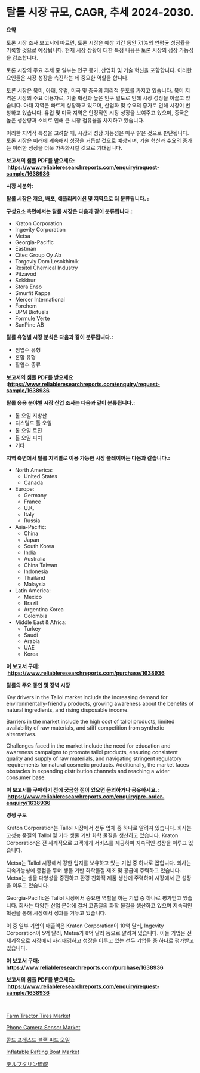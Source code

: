 <p><h1>탈롤 시장 규모, CAGR, 추세 2024-2030.</h1></p><p><strong>요약</strong></p>
<p><p>토론 시장 조사 보고서에 따르면, 토론 시장은 예상 기간 동안 7.1%의 연평균 성장률을 기록할 것으로 예상됩니다. 현재 시장 상황에 대한 특정 내용은 토론 시장의 성장 가능성을 강조합니다.</p><p>토론 시장의 주요 추세 중 일부는 인구 증가, 산업화 및 기술 혁신을 포함합니다. 이러한 요인들은 시장 성장을 촉진하는 데 중요한 역할을 합니다.</p><p>토론 시장은 북미, 아태, 유럽, 미국 및 중국의 지리적 분포를 가지고 있습니다. 북미 지역은 시장의 주요 이용자로, 기술 혁신과 높은 인구 밀도로 인해 시장 성장을 이끌고 있습니다. 아태 지역은 빠르게 성장하고 있으며, 산업화 및 수요의 증가로 인해 시장이 번창하고 있습니다. 유럽 및 미국 지역은 안정적인 시장 성장을 보여주고 있으며, 중국은 높은 생산량과 소비로 인해 큰 시장 점유율을 차지하고 있습니다.</p><p>이러한 지역적 특성을 고려할 때, 시장의 성장 가능성은 매우 밝은 것으로 판단됩니다. 토론 시장은 미래에 계속해서 성장을 거듭할 것으로 예상되며, 기술 혁신과 수요의 증가는 이러한 성장을 더욱 가속화시킬 것으로 기대됩니다.</p></p>
<p><strong>보고서의 샘플 PDF를 받으세요: &nbsp;<a href="https://www.reliableresearchreports.com/enquiry/request-sample/1638936">https://www.reliableresearchreports.com/enquiry/request-sample/1638936</a></strong></p>
<p><strong>시장 세분화:</strong></p>
<p><strong> 탈롤 시장은 개요, 배포, 애플리케이션 및 지역으로 더 분류됩니다. :</strong></p>
<p><strong>구성요소 측면에서는 탈롤 시장은 다음과 같이 분류됩니다.:</strong></p>
<p><ul><li>Kraton Corporation</li><li>Ingevity Corporation</li><li>Metsa</li><li>Georgia-Pacific</li><li>Eastman</li><li>Citec Group Oy Ab</li><li>Torgoviy Dom Lesokhimik</li><li>Resitol Chemical Industry</li><li>Pitzavod</li><li>Sckkbur</li><li>Stora Enso</li><li>Smurfit Kappa</li><li>Mercer International</li><li>Forchem</li><li>UPM Biofuels</li><li>Formule Verte</li><li>SunPine AB</li></ul></p>
<p><strong> 탈롤 유형별 시장 분석은 다음과 같이 분류됩니다.:</strong></p>
<p><ul><li>침엽수 유형</li><li>혼합 유형</li><li>활엽수 종류</li></ul></p>
<p><strong>보고서의 샘플 PDF를 받으세요 :<a href="https://www.reliableresearchreports.com/enquiry/request-sample/1638936">https://www.reliableresearchreports.com/enquiry/request-sample/1638936</a></strong></p>
<p><strong> 탈롤 응용 분야별 시장 산업 조사는 다음과 같이 분류됩니다.:</strong></p>
<p><ul><li>톨 오일 지방산</li><li>디스틸드 톨 오일</li><li>톨 오일 로진</li><li>톨 오일 피치</li><li>기타</li></ul></p>
<p><strong>지역 측면에서 탈롤 지역별로 이용 가능한 시장 플레이어는 다음과 같습니다.:</strong></p>
<p><ul>
    <li>
        North America:
        <ul>
            <li>United States</li>
            <li>Canada</li>
        </ul>
    </li>
    <li>
        Europe:
        <ul>
            <li>Germany</li>
            <li>France</li>
            <li>U.K.</li>
            <li>Italy</li>
            <li>Russia</li>
        </ul>
    </li>
    <li>
        Asia-Pacific:
        <ul>
            <li>China</li>
            <li>Japan</li>
            <li>South Korea</li>
            <li>India</li>
            <li>Australia</li>
            <li>China Taiwan</li>
            <li>Indonesia</li>
            <li>Thailand</li>
            <li>Malaysia</li>
        </ul>
    </li>
    <li>
        Latin America:
        <ul>
            <li>Mexico</li>
            <li>Brazil</li>
            <li>Argentina Korea</li>
            <li>Colombia</li>
        </ul>
    </li>
    <li>
        Middle East & Africa:
        <ul>
            <li>Turkey</li>
            <li>Saudi</li>
            <li>Arabia</li>
            <li>UAE</li>
            <li>Korea</li>
        </ul>
    </li>
    </ul></p>
<p><strong>이 보고서 구매: &nbsp;<a href="https://www.reliableresearchreports.com/purchase/1638936">https://www.reliableresearchreports.com/purchase/1638936</a></strong></p>
<p><strong>탈롤의 주요 동인 및 장벽 시장</strong></p>
<p><p>Key drivers in the Tallol market include the increasing demand for environmentally-friendly products, growing awareness about the benefits of natural ingredients, and rising disposable income.</p><p>Barriers in the market include the high cost of tallol products, limited availability of raw materials, and stiff competition from synthetic alternatives.</p><p>Challenges faced in the market include the need for education and awareness campaigns to promote tallol products, ensuring consistent quality and supply of raw materials, and navigating stringent regulatory requirements for natural cosmetic products. Additionally, the market faces obstacles in expanding distribution channels and reaching a wider consumer base.</p></p>
<p><strong>이 보고서를 구매하기 전에 궁금한 점이 있으면 문의하거나 공유하세요.: &nbsp;<a href="https://www.reliableresearchreports.com/enquiry/pre-order-enquiry/1638936">https://www.reliableresearchreports.com/enquiry/pre-order-enquiry/1638936</a></strong></p>
<p><strong>경쟁 구도</strong></p>
<p><p>Kraton Corporation는 Tallol 시장에서 선두 업체 중 하나로 알려져 있습니다. 회사는 고성능 품질의 Tallol 및 기타 생물 기반 화학 물질을 생산하고 있습니다. Kraton Corporation은 전 세계적으로 고객에게 서비스를 제공하며 지속적인 성장을 이루고 있습니다. </p><p>Metsa는 Tallol 시장에서 강한 입지를 보유하고 있는 기업 중 하나로 꼽힙니다. 회사는 지속가능성에 중점을 두며 생물 기반 화학물질 제조 및 공급에 주력하고 있습니다. Metsa는 생물 다양성을 증진하고 환경 친화적 제품 생산에 주력하며 시장에서 큰 성장을 이루고 있습니다. </p><p>Georgia-Pacific은 Tallol 시장에서 중요한 역할을 하는 기업 중 하나로 평가받고 있습니다. 회사는 다양한 산업 분야에 걸쳐 고품질의 화학 물질을 생산하고 있으며 지속적인 혁신을 통해 시장에서 성과를 거두고 있습니다. </p><p>이 중 일부 기업의 매출액은 Kraton Corporation이 10억 달러, Ingevity Corporation이 5억 달러, Metsa가 8억 달러 등으로 알려져 있습니다. 이들 기업은 전 세계적으로 시장에서 자리매김하고 성장을 이루고 있는 선두 기업들 중 하나로 평가받고 있습니다.</p></p>
<p><strong>이 보고서 구매: &nbsp; <a href="https://www.reliableresearchreports.com/purchase/1638936">https://www.reliableresearchreports.com/purchase/1638936</a></strong></p>
<p><strong>보고서의 샘플 PDF를 받으세요: &nbsp;<a href="https://www.reliableresearchreports.com/enquiry/request-sample/1638936">https://www.reliableresearchreports.com/enquiry/request-sample/1638936</a></strong><strong></strong></p>
<p>&nbsp;</p>
<p><p><a href="https://issuu.com/reportprime-2/docs/farm-tractor-tires-market-size-2030.pptx">Farm Tractor Tires Market</a></p><p><a href="https://github.com/kosella/Market-Research-Report-List-2/blob/main/phone-camera-sensor-market.md">Phone Camera Sensor Market</a></p><p><a href="https://github.com/vsckjg50460/Market-Research-Report-List-1/blob/main/99882039260.md">콜드 프레스드 블랙 씨드 오일</a></p><p><a href="https://issuu.com/reportprime-2/docs/inflatable-rafting-boat-market-size-2030.pptx">Inflatable Rafting Boat Market</a></p><p><a href="https://github.com/wkuactfdzwizk06/Market-Research-Report-List-1/blob/main/48790549884.md">テルブタリン硫酸</a></p></p>